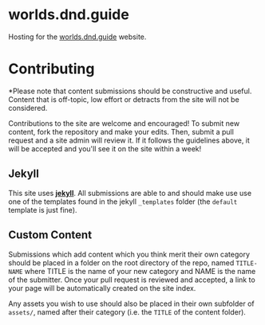 # worlds.dnd.guide
Hosting for the [worlds.dnd.guide](http://worlds.dnd.guide) website.

# Contributing
*Please note that content submissions should be constructive and useful. Content that is off-topic, low effort or detracts from the site will not be considered.


Contributions to the site are welcome and encouraged! To submit new content, fork the repository and make your edits. Then, submit a pull request and a site admin will review it. If it follows the guidelines above, it will be accepted and you'll see it on the site within a week!

## Jekyll
This site uses [__jekyll__](http://jekyllrb.com). All submissions are able to and should make use use one of the templates found in the jekyll `_templates` folder (the `default` template is just fine).

## Custom Content
Submissions which add content which you think merit their own category should be placed in a folder on the root directory of the repo, named `TITLE-NAME` where TITLE is the name of your new category and NAME is the name of the submitter.
Once your pull request is reviewed and accepted, a link to your page will be automatically created on the site index.

Any assets you wish to use should also be placed in their own subfolder of `assets/`, named after their category (i.e. the `TITLE` of the content folder).
